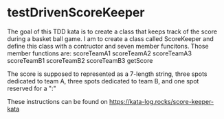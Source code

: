# testDrivenScoreKeeper
The goal of this TDD kata is to create a class that keeps track of the score during a basket ball game.
I am to create a class called ScoreKeeper and define this class with a contructor and seven member funcitons. Those member functions are: 
scoreTeamA1
scoreTeamA2
scoreTeamA3
scoreTeamB1
scoreTeamB2
scoreTeamB3
getScore

The score is supposed to represented as a 7-length string, three spots dedicated to team A, three spots dedicated to team B, and one spot reserved for a ":"

These instructions can be found on https://kata-log.rocks/score-keeper-kata
